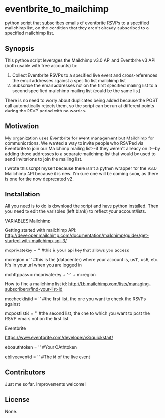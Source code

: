 # eventbrite_to_mailchimp
python script that subscribes emails of eventbrite RSVPs to a specified mailchimp list, on the condition that they aren't already subscribed to a specified mailchimp list.

## Synopsis

This python script leverages the Mailchimp v3.0 API and Eventbrite v3 API (both usable with free accounts) to:
1) Collect Eventbrite RSVPs to a specified live event and cross-references the email addresses against a specific list mailchimp list 
2) Subscribe the email addresses not on the first specified mailing list to a second specified mailchimp mailing list (could be the same list)

There is no need to worry about duplicates being added because the POST call automatically rejects them, so the script can be run at different points during the RSVP period with no worries.

## Motivation

My organization uses Eventbrite for event management but Mailchimp for communications. We wanted a way to invite people who RSVPed via Eventbrite to join our Mailchimp mailing list--if they weren't already on it--by adding those addresses to a separate mailchimp list that would be used to send invitations to join the mailing list.

I wrote this script myself because there isn't a python wrapper for the v3.0 Mailchimp API because it is new. I'm sure one will be coming soon, as there is one for the now deprecated v2.

## Installation

All you need is to do is download the script and have python installed. 
Then you need to edit the variables (left blank) to reflect your account/lists.

VARIABLES
Mailchimp

Getting started with mailchimp API: http://developer.mailchimp.com/documentation/mailchimp/guides/get-started-with-mailchimp-api-3/

mcprivatekey = '' #this is your api key that allows you access

mcregion = '' #this is the <dc> (datacenter) where your account is, us11, us6, etc. It's in your url when you are logged in.

mchttppass = mcprivatekey + '-' + mcregion

How to find a mailchimp list id: http://kb.mailchimp.com/lists/managing-subscribers/find-your-list-id

mcchecklistid = '' #the first list, the one you want to check the RSVPs against

mcpostlistid = ''  #the second list, the one to which you want to post the RSVP emails not on the first list

Eventbrite

https://www.eventbrite.com/developer/v3/quickstart/

eboauthtoken = '' #Your OAthtoken

ebliveeventid = '' #The id of the live event

## Contributors

Just me so far. Improvements welcome!

## License

None.
